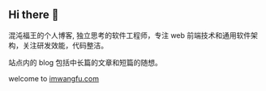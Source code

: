 ## Hi there 👋

混沌福王的个人博客, 独立思考的软件工程师，专注 web 前端技术和通用软件架构，关注研发效能，代码整洁。

站点内的 blog 包括中长篇的文章和短篇的随想。

welcome to [imwangfu.com](https://imwangfu.com)

